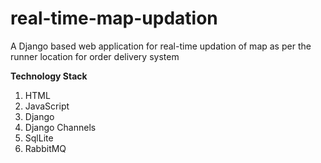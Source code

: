 # real-time-map-updation

A Django based web application for real-time updation of map as per the runner location for order delivery system

**Technology Stack**   
1. HTML   
2. JavaScript
3. Django
4. Django Channels
5. SqlLite
6. RabbitMQ
